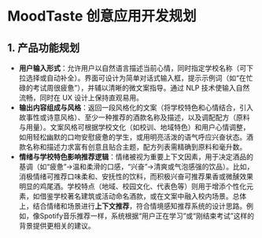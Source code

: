 # MoodTaste 创意应用开发规划

## 1. 产品功能规划

* **用户输入形式**：允许用户以自然语言描述当前心情，同时指定学校名称（可下拉选择或自动补全）。界面可设计为简单对话式输入框，提示示例词（如“在忙碌的考试周很疲惫”），并辅以清晰的微文案指导。通过 NLP 技术使输入自然流畅，同时在 UX 设计上保持直观易用。
* **输出内容组成与风格**：返回一段风格化的文案（将学校特色和心情结合，引入故事性或诗意风格）、至少一种推荐的酒款名称及描述，以及调配配方（原料与用量）。文案风格可根据学校文化（如校训、地域特色）和用户心情调整，如用轻松幽默的口吻安慰疲惫的学生，或用明亮活泼的语气呼应兴奋状态。酒款名称和描述力求富有创意且贴合主题，配方列表需精确到原料和毫升数。
* **情绪与学校特色影响推荐逻辑**：情绪被视为重要上下文因素，用于决定酒品的基调（如“疲惫”→温和柔滑的口感，“兴奋”→清爽或气泡感强的饮品）。比如，消极情绪可推荐口味柔和、安抚性的饮料，而积极兴奋可推荐果香或微醺效果明显的鸡尾酒。学校特点（地域、校园文化、代表色等）则用于增添个性化元素，如借鉴学校著名建筑或活动命名酒款，或在文案中融入校内场景。总体上，结合情绪和场景进行**上下文推荐**，符合情境感知推荐系统的设计思路。例如，像Spotify音乐推荐一样，系统根据“用户正在学习”或“刚结束考试”这样的背景提供更相关的建议。


